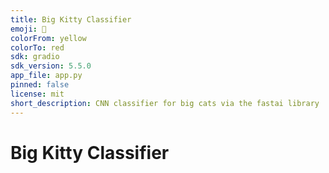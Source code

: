 ```yaml
---
title: Big Kitty Classifier
emoji: 🐆
colorFrom: yellow
colorTo: red
sdk: gradio
sdk_version: 5.5.0
app_file: app.py
pinned: false
license: mit
short_description: CNN classifier for big cats via the fastai library
---
```

# Big Kitty Classifier